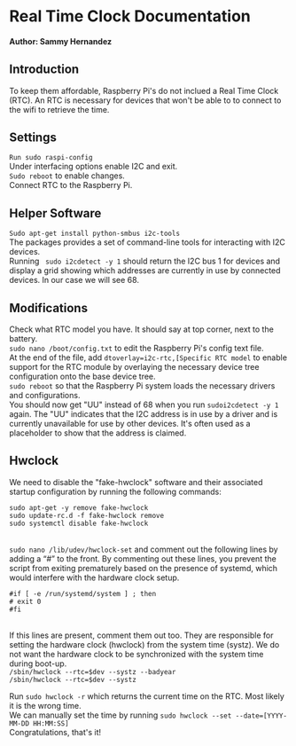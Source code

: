 # Real Time Clock Documentation

#### Author: Sammy Hernandez 

## Introduction
To keep them affordable, Raspberry Pi's do not inclued a Real Time Clock (RTC). An RTC is necessary for devices that won't be able to to connect to the wifi to retrieve the time. 

## Settings
`Run sudo raspi-config` 
<br>Under interfacing options enable I2C and exit.
<br>`Sudo reboot` to enable changes.
<br>Connect RTC to the Raspberry Pi.

## Helper Software
`Sudo apt-get install python-smbus i2c-tools`
<br> The packages provides a set of command-line tools for interacting with I2C devices.
<br> Running ` sudo i2cdetect -y 1` should return the I2C bus 1 for devices and display a grid showing which addresses are currently in use by connected devices. In our case we will see 68.

## Modifications 
Check what RTC model you have. It should say at top corner, next to the battery. 
<br>`sudo nano /boot/config.txt` to edit the Raspberry Pi's config text file.
<br>At the end of the file, add `dtoverlay=i2c-rtc,[Specific RTC model` to enable support for the RTC module by overlaying the necessary device tree configuration onto the base device tree.
<br>`sudo reboot` so that the Raspberry Pi system loads the necessary drivers and configurations.
<br>You should now get "UU" instead of 68 when you run `sudoi2cdetect -y 1` again. The "UU" indicates that the I2C address is in use by a driver and is currently unavailable for use by other devices. It's often used as a placeholder to show that the address is claimed.

## Hwclock

We need to disable the "fake-hwclock" software and their associated startup configuration by running the following commands:
```
sudo apt-get -y remove fake-hwclock
sudo update-rc.d -f fake-hwclock remove
sudo systemctl disable fake-hwclock
```
<br>`sudo nano /lib/udev/hwclock-set` and comment out the following lines by adding a “#” to the front. By commenting out these lines, you prevent the script from exiting prematurely based on the presence of systemd, which would interfere with the hardware clock setup.
```
#if [ -e /run/systemd/system ] ; then
# exit 0
#fi
```
<br> If this lines are present, comment them out too. They are responsible for setting the hardware clock (hwclock) from the system time (systz). We do not want the hardware clock to be synchronized with the system time during boot-up.
<br>`/sbin/hwclock --rtc=$dev --systz --badyear` 
<br>`/sbin/hwclock --rtc=$dev --systz`

Run `sudo hwclock -r` which returns the current time on the RTC. Most likely it is the wrong time. 
<br>We can manually set the time by running `sudo hwclock --set --date=[YYYY-MM-DD HH:MM:SS]`
<br>Congratulations, that's it!



